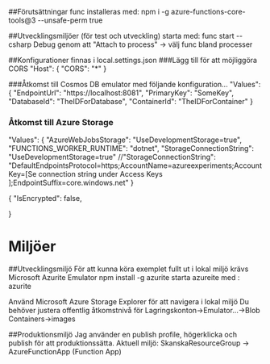 ﻿
##Förutsättningar
func installeras med: npm i -g azure-functions-core-tools@3 --unsafe-perm true

##Utvecklingsmiljöer (för test och utveckling)
starta med: func start --csharp
Debug genom att "Attach to process" -> välj func bland processer

##Konfigurationer finnas i local.settings.json
###Lägg till för att möjliggöra CORS
  "Host": {
    "CORS": "*"
  }

###Åtkomst till Cosmos DB emulator med följande konfiguration...
  "Values": {
    "EndpointUrl": "https://localhost:8081",
    "PrimaryKey": "SomeKey",
    "DatabaseId": "TheIDForDatabase",
    "ContainerId": "TheIDForContainer"
  }
  
### Åtkomst till Azure Storage
  "Values": {
    "AzureWebJobsStorage": "UseDevelopmentStorage=true",
    "FUNCTIONS_WORKER_RUNTIME": "dotnet",
    "StorageConnectionString": "UseDevelopmentStorage=true"
    //"StorageConnectionString": "DefaultEndpointsProtocol=https;AccountName=azureexperiments;AccountKey=[Se connection string under Access Keys ];EndpointSuffix=core.windows.net"
  }


  {
  "IsEncrypted": false,
  
}

# Miljöer
##Utvecklingsmiljö
För att kunna köra exemplet fullt ut i lokal miljö krävs Microsoft Azurite Emulator
npm install -g azurite
starta azureite med : azurite

Använd Microsoft Azure Storage Explorer för att navigera i lokal miljö
Du behöver justera offentlig åtkomstnivå för Lagringskonton->Emulator...->Blob Containers->images 




##Produktionsmiljö 
Jag använder en publish profile, högerklicka och publish för att produktionssätta.
Aktuell miljö: SkanskaResourceGroup -> AzureFunctionApp (Function App)



